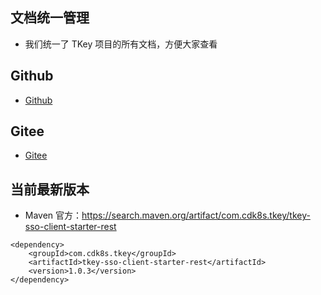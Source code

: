 

## 文档统一管理

- 我们统一了 TKey 项目的所有文档，方便大家查看

## Github

- [Github](https://github.com/cdk8s/tkey-docs)

## Gitee

- [Gitee](https://gitee.com/cdk8s/tkey-docs)

## 当前最新版本

- Maven 官方：<https://search.maven.org/artifact/com.cdk8s.tkey/tkey-sso-client-starter-rest>

```
<dependency>
    <groupId>com.cdk8s.tkey</groupId>
    <artifactId>tkey-sso-client-starter-rest</artifactId>
    <version>1.0.3</version>
</dependency>
```